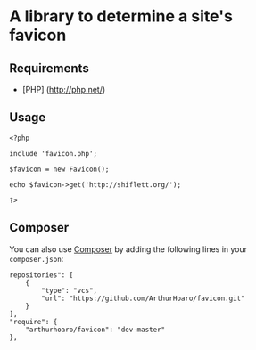 A library to determine a site's favicon
=======================================

Requirements
------------

- [PHP] (http://php.net/)

Usage
-----

    <?php

    include 'favicon.php';

    $favicon = new Favicon();

    echo $favicon->get('http://shiflett.org/');

    ?>
    
Composer
-----

You can also use [Composer](https://getcomposer.org) by adding the following lines in your `composer.json`:

    repositories": [
        {
            "type": "vcs",
            "url": "https://github.com/ArthurHoaro/favicon.git"
        }
    ],
    "require": {
        "arthurhoaro/favicon": "dev-master"
    },
